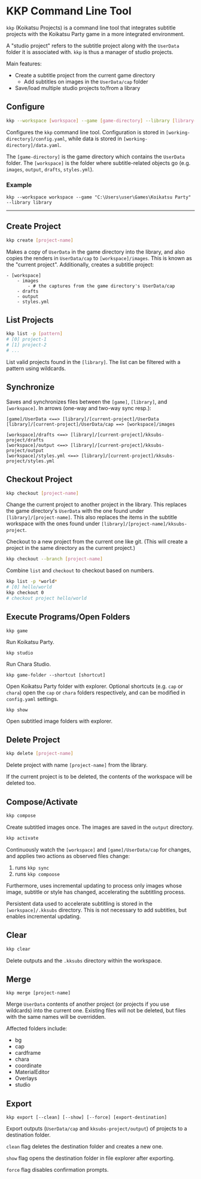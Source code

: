 # KKP Command Line Tool

`kkp` (Koikatsu Projects) is a command line tool that integrates subtitle projects with the Koikatsu Party game in a more integrated environment. 

A "studio project" refers to the subtitle project along with the `UserData` folder it is associated with. `kkp` is thus a manager of studio projects.

Main features:

* Create a subtitle project from the current game directory
    * Add subtitles on images in the `UserData/cap` folder
* Save/load multiple studio projects to/from a library

## Configure
```bash
kkp --workspace [workspace] --game [game-directory] --library [library-directory]
```

Configures the `kkp` command line tool. Configuration is stored in `[working-directory]/config.yaml`, while data is stored in `[working-directory]/data.yaml`.

The `[game-directory]` is the game directory which contains the `UserData` folder. The `[workspace]` is the folder where subtitle-related objects go (e.g. `images`, `output`, `drafts`, `styles.yml`).

### Example
```
kkp --workspace workspace --game "C:\Users\user\Games\Koikatsu Party" --library library
```

---
## Create Project
```bash
kkp create [project-name]
```
Makes a copy of `UserData` in the game directory into the library, and also copies the renders in `UserData/cap` to `[workspace]/images`. This is known as the "current project". Additionally, creates a subtitle project:
```
- [workspace]
    - images
        - # the captures from the game directory's UserData/cap
    - drafts
    - output
    - styles.yml
```

## List Projects
```bash
kkp list -p [pattern]
# [0] project-1
# [1] project-2
# ...
```
List valid projects found in the `[library]`. The list can be filtered with a pattern using wildcards.

## Synchronize
Saves and synchronizes files between the `[game]`, `[library]`, and `[workspace]`. In arrows (one-way and two-way sync resp.):

```
[game]/UserData <==> [library]/[current-project]/UserData
[library]/[current-project]/UserData/cap ==> [workspace]/images

[workspace]/drafts <==> [library]/[current-project]/kksubs-project/drafts
[workspace]/output <==> [library]/[current-project]/kksubs-project/output
[workspace]/styles.yml <==> [library]/[current-project]/kksubs-project/styles.yml
```

## Checkout Project
```bash
kkp checkout [project-name]
```
Change the current project to another project in the library. This replaces the game directory's `UserData` with the one found under `[library]/[project-name]`. This also replaces the items in the subtitle workspace with the ones found under `[library]/[project-name]/kksubs-project`.

Checkout to a new project from the current one like git. (This will create a project in the same directory as the current project.)
```bash
kkp checkout --branch [project-name]
```
Combine `list` and `checkout` to checkout based on numbers.
```bash
kkp list -p *world*
# [0] hello/world
kkp checkout 0
# checkout project hello/world
```

## Execute Programs/Open Folders

```
kkp game
```
Run Koikatsu Party.
```
kkp studio
```
Run Chara Studio.
```
kkp game-folder --shortcut [shortcut]
```
Open Koikatsu Party folder with explorer. Optional shortcuts (e.g. `cap` or `chara`) open the `cap` or `chara` folders respectively, and can be modified in `config.yaml` settings.
```
kkp show
```
Open subtitled image folders with explorer.

## Delete Project
```bash
kkp delete [project-name]
```
Delete project with name `[project-name]` from the library.

If the current project is to be deleted, the contents of the workspace will be deleted too.

## Compose/Activate
```bash
kkp compose
```
Create subtitled images once. The images are saved in the `output` directory.
```bash
kkp activate
```
Continuously watch the `[workspace]` and `[game]/UserData/cap` for changes, and applies two actions as observed files change:

1. runs `kkp sync`
2. runs `kkp compoose`

Furthermore, uses incremental updating to process only images whose image, subtitle or style has changed, accelerating the subtitling process. 

Persistent data used to accelerate subtitling is stored in the `[workspace]/.kksubs` directory. This is not necessary to add subtitles, but enables incremental updating.

## Clear 
```bash
kkp clear
```
Delete outputs and the `.kksubs` directory within the workspace.

## Merge
```
kkp merge [project-name]
```
Merge `UserData` contents of another project (or projects if you use wildcards) into the current one. Existing files will not be deleted, but files with the same names will be overridden.

Affected folders include:

* bg
* cap
* cardframe
* chara
* coordinate
* MaterialEditor
* Overlays
* studio

## Export
```
kkp export [--clean] [--show] [--force] [export-destination]
```
Export outputs (`UserData/cap` and `kksubs-project/output`) of projects to a destination folder.

`clean` flag deletes the destination folder and creates a new one.

`show` flag opens the destination folder in file explorer after exporting.

`force` flag disables confirmation prompts.